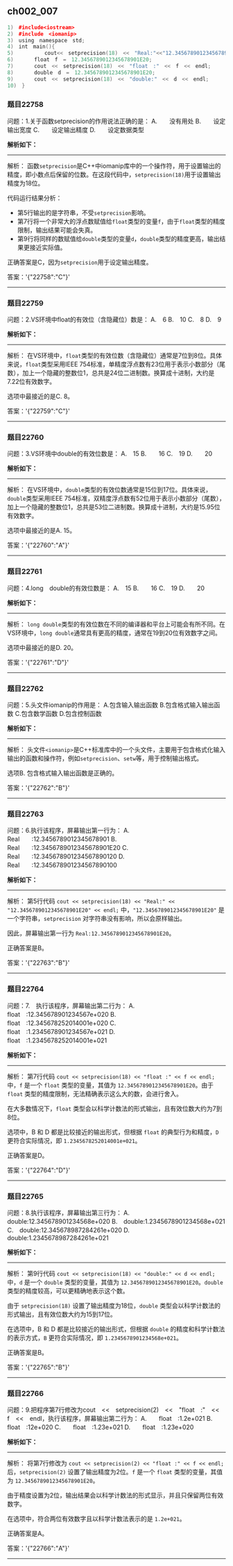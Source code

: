 ## ch002_007
``` c++
1)　#include<iostream>
2)　#include　<iomanip>
3)　using　namespace　std;
4)　int　main(){
5)　　　　　　cout<<　setprecision(18)　<<　"Real:"<<"12.3456789012345678901E20"<<　endl;
6)　　　　float　f　=　12.3456789012345678901E20;
7)　　　　cout　<<　setprecision(18)　<<　"float　:"　<<　f　<<　endl;
8)　　　　double　d　=　12.3456789012345678901E20;
9)　　　　cout　<<　setprecision(18)　<<　"double:"　<<　d　<<　endl;
10)　}

```
### 题目22758
问题：1.关于函数setprecision的作用说法正确的是：
A.　　没有用处
B.　　设定输出宽度
C.　　设定输出精度
D.　　设定数据类型


**解析如下：**

------

解析：
函数`setprecision`是C++中iomanip库中的一个操作符，用于设置输出的精度，即小数点后保留的位数。在这段代码中，`setprecision(18)`用于设置输出精度为18位。

代码运行结果分析：
- 第5行输出的是字符串，不受`setprecision`影响。
- 第7行将一个非常大的浮点数赋值给`float`类型的变量`f`，由于`float`类型的精度限制，输出结果可能会失真。
- 第9行将同样的数赋值给`double`类型的变量`d`，`double`类型的精度更高，输出结果更接近实际值。

正确答案是C，因为`setprecision`用于设定输出精度。

答案：'{"22758":"C"}'

------

### 题目22759
问题：2.VS环境中float的有效位（含隐藏位）数是：
A.　6
B.　10
C.　8
D.　9


**解析如下：**

------

解析：
在VS环境中，`float`类型的有效位数（含隐藏位）通常是7位到8位。具体来说，`float`类型采用IEEE 754标准，单精度浮点数有23位用于表示小数部分（尾数），加上一个隐藏的整数位1，总共是24位二进制数。换算成十进制，大约是7.22位有效数字。

选项中最接近的是C. 8。

答案：'{"22759":"C"}'

------

### 题目22760
问题：3.VS环境中double的有效位数是：
A.　15
B.　　16
C.　19
D.　　20


**解析如下：**

------

解析：
在VS环境中，`double`类型的有效位数通常是15位到17位。具体来说，`double`类型采用IEEE 754标准，双精度浮点数有52位用于表示小数部分（尾数），加上一个隐藏的整数位1，总共是53位二进制数。换算成十进制，大约是15.95位有效数字。

选项中最接近的是A. 15。

答案：'{"22760":"A"}'

------

### 题目22761
问题：4.long　double的有效位数是：
A.　15
B.　　16
C.　19
D.　　20


**解析如下：**

------

解析：
`long double`类型的有效位数在不同的编译器和平台上可能会有所不同。在VS环境中，`long double`通常具有更高的精度，通常在19到20位有效数字之间。

选项中最接近的是D. 20。

答案：'{"22761":"D"}'

------

### 题目22762
问题：5.头文件iomanip的作用是：
A.包含输入输出函数
B.包含格式输入输出函数
C.包含数学函数
D.包含控制函数


**解析如下：**

------

解析：
头文件`<iomanip>`是C++标准库中的一个头文件，主要用于包含格式化输入输出的函数和操作符，例如`setprecision`、`setw`等，用于控制输出格式。

选项B. 包含格式输入输出函数是正确的。

答案：'{"22762":"B"}'

------

### 题目22763
问题：6.执行该程序，屏幕输出第一行为：
A.　Real　　:12.3456789012345678901
B.　Real　　:12.3456789012345678901E20
C.　Real　　:12.345678901234567890120
D.　Real　　:12.345678901234567890100


**解析如下：**

------

解析：
第5行代码 `cout << setprecision(18) << "Real:" << "12.3456789012345678901E20" << endl;` 中，`"12.3456789012345678901E20"` 是一个字符串，`setprecision` 对字符串没有影响，所以会原样输出。

因此，屏幕输出第一行为 `Real:12.3456789012345678901E20`。

正确答案是B。

答案：'{"22763":"B"}'

------

### 题目22764
问题：7.　执行该程序，屏幕输出第二行为：
A.　　float　:12.345678901234567e+020
B.　　float　:12.345678252014001e+020
C.　　float　:1.2345678901234567e+021
D.　　float　:1.2345678252014001e+021


**解析如下：**

------

解析：
第7行代码 `cout << setprecision(18) << "float :" << f << endl;` 中，`f` 是一个 `float` 类型的变量，其值为 `12.3456789012345678901E20`。由于 `float` 类型的精度限制，无法精确表示这么大的数，会进行舍入。

在大多数情况下，`float` 类型会以科学计数法的形式输出，且有效位数大约为7到8位。

选项中，B 和 D 都是比较接近的输出形式，但根据 `float` 的典型行为和精度，`D` 更符合实际情况，即 `1.2345678252014001e+021`。

正确答案是D。

答案：'{"22764":"D"}'

------

### 题目22765
问题：8.执行该程序，屏幕输出第三行为：
A.　double:12.345678901234568e+020
B.　double:1.2345678901234568e+021
C.　double:12.345678987284261e+020
D.　double:1.2345678987284261e+021


**解析如下：**

------

解析：
第9行代码 `cout << setprecision(18) << "double:" << d << endl;` 中，`d` 是一个 `double` 类型的变量，其值为 `12.3456789012345678901E20`。`double` 类型的精度较高，可以更精确地表示这个数。

由于 `setprecision(18)` 设置了输出精度为18位，`double` 类型会以科学计数法的形式输出，且有效位数大约为15到17位。

在选项中，B 和 D 都是比较接近的输出形式，但根据 `double` 的精度和科学计数法的表示方式，`B` 更符合实际情况，即 `1.2345678901234568e+021`。

正确答案是B。

答案：'{"22765":"B"}'

------

### 题目22766
问题：9.把程序第7行修改为cout　<<　setprecision(2)　<<　"float　:"　<<　f　<<　endl，执行该程序，屏幕输出第二行为：
A.　　float　:1.2e+021
B.　　float　:12e+020
C.　　float　:1.23e+021
D.　　float　:1.23e+020


**解析如下：**

------

解析：
将第7行修改为 `cout << setprecision(2) << "float :" << f << endl;` 后，`setprecision(2)` 设置了输出精度为2位。`f` 是一个 `float` 类型的变量，其值为 `12.3456789012345678901E20`。

由于精度设置为2位，输出结果会以科学计数法的形式显示，并且只保留两位有效数字。

在选项中，符合两位有效数字且以科学计数法表示的是 `1.2e+021`。

正确答案是A。

答案：'{"22766":"A"}'

------

